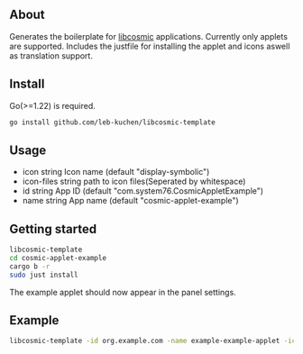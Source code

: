 
## About
Generates the boilerplate for [libcosmic](github.com/pop-os/libcosmic) applications.
Currently only applets are supported.
Includes the justfile for installing the applet and icons aswell as translation support.


## Install 
Go(>=1.22) is required.
```sh
go install github.com/leb-kuchen/libcosmic-template
```
## Usage
- icon string
    Icon name (default "display-symbolic")
- icon-files string
    path to icon files(Seperated by whitespace)
- id string
    App ID (default "com.system76.CosmicAppletExample")
- name string
    App name (default "cosmic-applet-example")

## Getting started
```sh
libcosmic-template
cd cosmic-applet-example
cargo b -r
sudo just install
```
The example applet should now appear in the panel settings.
## Example
```sh
libcosmic-template -id org.example.com -name example-example-applet -icon "some-icon"
```


